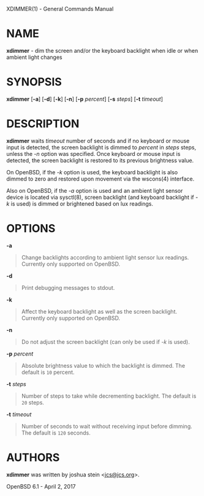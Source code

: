 XDIMMER(1) - General Commands Manual

# NAME

**xdimmer** - dim the screen and/or the keyboard backlight when idle or when ambient
light changes

# SYNOPSIS

**xdimmer**
\[**-a**]
\[**-d**]
\[**-k**]
\[**-n**]
\[**-p**&nbsp;*percent*]
\[**-s**&nbsp;*steps*]
\[**-t**&nbsp;*timeout*]

# DESCRIPTION

**xdimmer**
waits
*timeout*
number of seconds and if no keyboard or mouse input is detected, the screen
backlight is dimmed to
*percent*
in
*steps*
steps, unless the
*-n*
option was specified.
Once keyboard or mouse input is detected, the screen backlight is restored
to its previous brightness value.

On OpenBSD, if the
*-k*
option is used, the keyboard backlight is also dimmed to zero and restored
upon movement via the
wscons(4)
interface.

Also on OpenBSD, if the
*-a*
option is used and an ambient light sensor device is located via
sysctl(8),
screen backlight (and keyboard backlight if
*-k*
is used) is dimmed or brightened based on lux readings.

# OPTIONS

**-a**

> Change backlights according to ambient light sensor lux readings.
> Currently only supported on OpenBSD.

**-d**

> Print debugging messages to stdout.

**-k**

> Affect the keyboard backlight as well as the screen backlight.
> Currently only supported on OpenBSD.

**-n**

> Do not adjust the screen backlight (can only be used if
> *-k*
> is used).

**-p** *percent*

> Absolute brightness value to which the backlight is dimmed.
> The default is
> `10`
> percent.

**-t** *steps*

> Number of steps to take while decrementing backlight.
> The default is
> `20`
> steps.

**-t** *timeout*

> Number of seconds to wait without receiving input before dimming.
> The default is
> `120`
> seconds.

# AUTHORS

**xdimmer**
was written by
joshua stein &lt;[jcs@jcs.org](mailto:jcs@jcs.org)&gt;.

OpenBSD 6.1 - April 2, 2017
